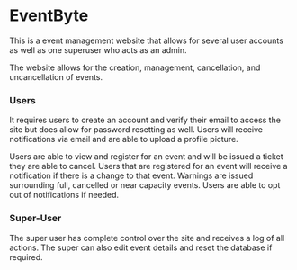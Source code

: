 # EventByte
This is a event management website that allows for several user accounts as well as one superuser who acts as an admin. 

The website allows for the creation, management, cancellation, and uncancellation of events. 

### Users
It requires users to create an account and verify their email to access the site but does allow for password resetting as well. 
Users will receive notifications via email and are able to upload a profile picture.


Users are able to view and register for an event and will be issued a ticket they are able to cancel. Users that are registered for an event will receive a notification if there is a 
change to that event. Warnings are issued surrounding full, cancelled or near capacity events. Users are able to opt out of notifications if needed. 

### Super-User
The super user has complete control over the site and receives a log of all actions. The super can also edit event details and reset the database if required.
